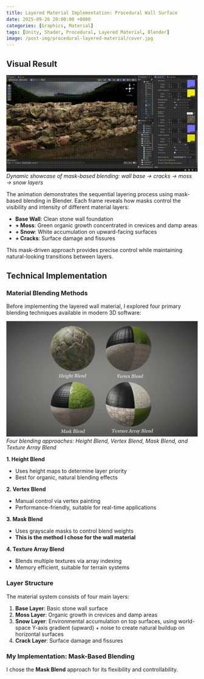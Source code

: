 ```yaml
---
title: Layered Material Implementation: Procedural Wall Surface
date: 2025-09-26 20:00:00 +0800
categories: [Graphics, Material]
tags: [Unity, Shader, Procedural, Layered Material, Blender]
image: /post-img/procedural-layered-material/cover.jpg
---
```


## Visual Result

![Layered Material Animation](/post-img/procedural-layered-material/layered-material.gif)
*Dynamic showcase of mask-based blending: wall base → cracks → moss → snow layers*

The animation demonstrates the sequential layering process using mask-based blending in Blender. Each frame reveals how masks control the visibility and intensity of different material layers:

- **Base Wall**: Clean stone wall foundation
- **+ Moss**: Green organic growth concentrated in crevices and damp areas
- **+ Snow**: White accumulation on upward-facing surfaces
- **+ Cracks**: Surface damage and fissures

This mask-driven approach provides precise control while maintaining natural-looking transitions between layers.

## Technical Implementation

### Material Blending Methods

Before implementing the layered wall material, I explored four primary blending techniques available in modern 3D software:

![Blending Methods Comparison](/post-img/procedural-layered-material/Blend.png)
*Four blending approaches: Height Blend, Vertex Blend, Mask Blend, and Texture Array Blend*

**1. Height Blend**
- Uses height maps to determine layer priority
- Best for organic, natural blending effects

**2. Vertex Blend**
- Manual control via vertex painting
- Performance-friendly, suitable for real-time applications

**3. Mask Blend**
- Uses grayscale masks to control blend weights
- **This is the method I chose for the wall material**

**4. Texture Array Blend**
- Blends multiple textures via array indexing
- Memory efficient, suitable for terrain systems

### Layer Structure

The material system consists of four main layers:

1. **Base Layer**: Basic stone wall surface
2. **Moss Layer**: Organic growth in crevices and damp areas
3. **Snow Layer**: Environmental accumulation on top surfaces, using world-space Y-axis gradient (upward) + noise to create natural buildup on horizontal surfaces
4. **Crack Layer**: Surface damage and fissures

### My Implementation: Mask-Based Blending

I chose the **Mask Blend** approach for its flexibility and controllability.
